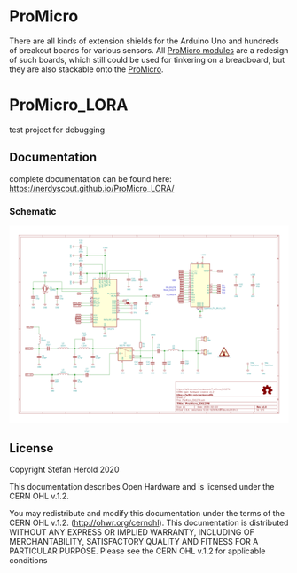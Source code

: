 # ProMicro
There are all kinds of extension shields for the Arduino Uno and hundreds of breakout boards for various sensors. All [ProMicro modules](https://github.com/nerdyscout?tab=repositories&q=ProMicro) are a redesign of such boards, which still could be used for tinkering on a breadboard, but they are also stackable onto the [ProMicro](https://github.com/sparkfun/Pro_Micro).

# ProMicro_LORA
test project for debugging

## Documentation
complete documentation can be found here: https://nerdyscout.github.io/ProMicro_LORA/

### Schematic
[![ProMicro_LORA_schematic](docs/ProMicro_LORA_schematic.svg)](docs/ProMicro_LORA_schematic.pdf)

## License
Copyright Stefan Herold 2020

This documentation describes Open Hardware and is licensed under the CERN OHL v.1.2.

You may redistribute and modify this documentation under the terms of the CERN OHL v.1.2. (http://ohwr.org/cernohl). This documentation is distributed WITHOUT ANY EXPRESS OR IMPLIED WARRANTY, INCLUDING OF MERCHANTABILITY, SATISFACTORY QUALITY AND FITNESS FOR A PARTICULAR PURPOSE. Please see the CERN OHL v.1.2 for applicable conditions
